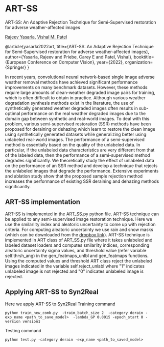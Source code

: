 # ART-SS
ART-SS: An Adaptive Rejection Technique for Semi-Supervised restoration for adverse weather-affected images

[Rajeev Yasarla](https://sites.google.com/view/rajeevyasarla/home), [Vishal M. Patel](https://engineering.jhu.edu/ece/faculty/vishal-m-patel/)

  @article{yasarla2022art,
    title={ART-SS: An Adaptive Rejection Technique for Semi-Supervised restoration for adverse weather-affected images},
    author={Yasarla, Rajeev and Priebe, Carey E and Patel, Vishal},
    booktitle={European Conference on Computer Vision},
    year={2022},
    organization={Springer}
  }


In recent years, convolutional neural network-based single image adverse weather removal methods have achieved significant performance improvements on many benchmark datasets. However, these methods require large amounts of clean-weather degraded image pairs for training, which is often difficult to obtain in practice. Although various weather degradation synthesis methods exist in the literature, the use of synthetically generated weather degraded images often results in sub-optimal performance on the real weather degraded images due to the domain gap between synthetic and real-world images. To deal with this problem, various semi-supervised restoration (SSR) methods have been proposed for deraining or dehazing which learn to restore the clean image using synthetically generated datasets while generalizing better using unlabeled real-world images. The performance of a semi-supervised method is essentially based on the quality of the unlabeled data. In particular, if the unlabeled data characteristics are very different from that of the labeled data, then the performance of a semi-supervised method degrades significantly. We theoretically study the effect of unlabeled data on the performance of an SSR method and develop a technique that rejects the unlabeled images that degrade the performance. Extensive experiments and ablation study show that the proposed sample rejection method increases the performance of existing SSR deraining and dehazing methods significantly. 

## ART-SS implementation
ART-SS is implemented in the ART_SS.py python file. ART-SS technique can be applied to any semi-supervised image restoration technique. Here we use the smilarlity index and aleatoric uncertainty to come up with rejection criteria. For computing aleatoric uncertainty we use rain and snow masks (which can be downloaded from the [dropbox link](https://www.dropbox.com/s/3jb2p3z9nt4oiu0/mask.zip?dl=0)). ART-SS technique is implemented in ART class of ART_SS.py file where it takes unlabeled and labeled dataset loaders and computes  smilarlity indices, corresponding aleatoric uncertainty sigma values, and threshold value (refer variable self.thrsh_ang) in the  gen_featmaps_unlbl and  gen_featmaps functions. Using the computed values and threshold ART class reject the unlabeled images indicated in the variable self.reject_unlabl where "1" indicates unlabeled image is not rejected and "0" indicates unlabeled image is rejected.

## Applying ART-SS to Syn2Real
Here we apply ART-SS to Syn2Real
Training command 
```
python train_new_comb.py  -train_batch_size 2  -category derain -exp_name <path_to_save_model>  -lambda_GP 0.0015 -epoch_start 0 -version version1
```
Testing command
```
python test.py -category derain -exp_name <path_to_saved_model>
```
